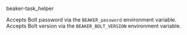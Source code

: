 beaker-task_helper

Accepts Bolt password via the `BEAKER_password` environment variable.
Accepts Bolt version via the `BEAKER_BOLT_VERSION` environment variable.
